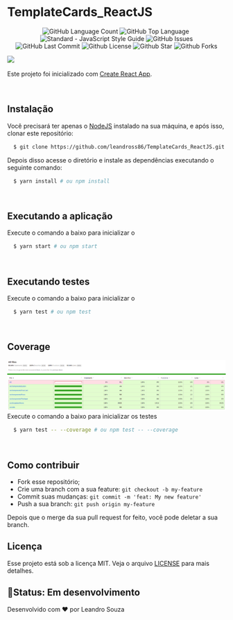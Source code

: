 # TemplateCards_ReactJS

<p align="center">
  <img alt="GitHub Language Count" src="https://img.shields.io/github/languages/count/leandross86/TemplateCards_ReactJS" />
  <img alt="GitHub Top Language" src="https://img.shields.io/github/languages/top/leandross86/TemplateCards_ReactJS" />
  <img alt="" src="https://img.shields.io/github/repo-size/leandross86/TemplateCards_ReactJS" />
  <img alt="Standard - JavaScript Style Guide" src="https://img.shields.io/badge/code%20style-standard-brightgreen.svg" />
  <img alt="GitHub Issues" src="https://img.shields.io/github/issues/leandross86/TemplateCards_ReactJS" />
  <img alt="GitHub Last Commit" src="https://img.shields.io/github/last-commit/leandross86/TemplateCards_ReactJS" />
  <img alt="Github License" src="https://img.shields.io/github/license/leandross86/TemplateCards_ReactJS" />
  <img alt="Github Star" src="https://img.shields.io/github/stars/leandross86/TemplateCards_ReactJS?style=social" />
  <img alt="Github Forks" src="https://img.shields.io/github/forks/leandross86/TemplateCards_ReactJS?style=social" />
</p>

<img src="./src/assets/TemplateCard.gif"/>

Este projeto foi inicializado com [Create React App](https://github.com/facebook/create-react-app).

<br>

## Instalação

Você precisará ter apenas o [NodeJS](https://nodejs.org) instalado na sua máquina, e após isso, clonar este repositório:
```sh
  $ git clone https://github.com/leandross86/TemplateCards_ReactJS.git
```

Depois disso acesse o diretório e instale as dependências executando o seguinte comando:
```sh
  $ yarn install # ou npm install
```

<br>

## Executando a aplicação

Execute o comando a baixo para inicializar o
```sh
  $ yarn start # ou npm start
```

<br>

## Executando testes

Execute o comando a baixo para inicializar o
```sh
  $ yarn test # ou npm test
```

<br>

## Coverage
<img src="./src/assets/coverageTests.png"/>
Execute o comando a baixo para inicializar os testes

```sh
  $ yarn test -- --coverage # ou npm test -- --coverage
```


<br>

## Como contribuir

- Fork esse repositório;
- Crie uma branch com a sua feature: `git checkout -b my-feature`
- Commit suas mudanças: `git commit -m 'feat: My new feature'`
- Push a sua branch: `git push origin my-feature`

Depois que o merge da sua pull request for feito, você pode deletar a sua branch.

## Licença

Esse projeto está sob a licença MIT. Veja o arquivo [LICENSE](LICENSE) para mais detalhes.

## 🧱Status: Em desenvolvimento

Desenvolvido com ❤ por Leandro Souza

